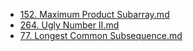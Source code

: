 * [152. Maximum Product Subarray.md](../../Leetcode/152.%20Maximum%20Product%20Subarray)
* [264. Ugly Number II.md](../../Leetcode/264.%20Ugly%20Number%20II)
* [77. Longest Common Subsequence.md](../../Leetcode/LintCode/77.%20Longest%20Common%20Subsequence)
